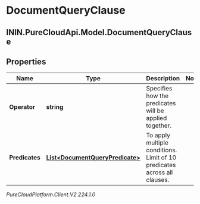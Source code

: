 # DocumentQueryClause

## ININ.PureCloudApi.Model.DocumentQueryClause

## Properties

|Name | Type | Description | Notes|
|------------ | ------------- | ------------- | -------------|
| **Operator** | **string** | Specifies how the predicates will be applied together. | |
| **Predicates** | [**List&lt;DocumentQueryPredicate&gt;**](DocumentQueryPredicate) | To apply multiple conditions. Limit of 10 predicates across all clauses. | |



_PureCloudPlatform.Client.V2 224.1.0_
